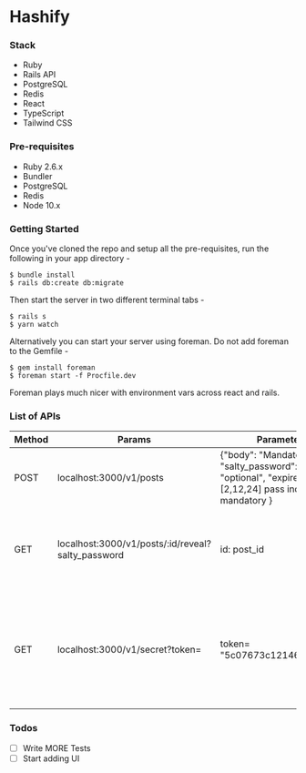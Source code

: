 # Hashify

### Stack

- Ruby
- Rails API
- PostgreSQL
- Redis
- React
- TypeScript
- Tailwind CSS

### Pre-requisites

- Ruby 2.6.x
- Bundler
- PostgreSQL
- Redis
- Node 10.x

### Getting Started

Once you've cloned the repo and setup all the pre-requisites, run the following in your app directory -


```
$ bundle install
$ rails db:create db:migrate
```

Then start the server in two different terminal tabs -

```
$ rails s
$ yarn watch
```

Alternatively you can start your server using foreman. Do not add foreman to the Gemfile - 

```
$ gem install foreman
$ foreman start -f Procfile.dev
```

Foreman plays much nicer with environment vars across react and rails.

### List of APIs

| Method | Params |  Parameters | description
| ------ | ------ | ------ | ------ |
| POST | localhost:3000/v1/posts | {"body": "Mandatory", "salty_password": "optional", "expired_at": [2,12,24] pass index mandatory } | To Create a secret message
| GET | localhost:3000/v1/posts/:id/reveal?salty_password | id: post_id |  Need to pass the post id and secret salt to reveal the secret message
| GET | localhost:3000/v1/secret?token= | token= "5c07673c12146d7e2246" | Pass the url token to land on the above reveal page, this can be used to share the url

### Todos

- [ ] Write MORE Tests
- [ ] Start adding UI
